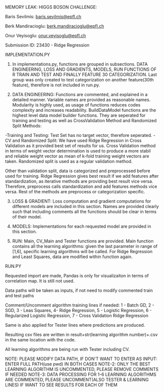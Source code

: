 MEMORY LEAK: HIGGS BOSON CHALLENGE:

Baris Sevilmis: baris.sevilmis@epfl.ch

Berk Mandiracioglu: berk.mandiracioglu@epfl.ch

Onur Veyisoglu: onur.veyisoglu@epfl.ch

Submission ID: 23430 - Ridge Regression

IMPLEMENTATION.PY

1) In implementations.py, functions are grouped in subsections. DATA ENGINEERING, LOSS AND GRADIENTS, MODELS, RUN FUNCTIONS OF R TRAIN AND TEST AND FINALLY FEATURE 30 CATEGORIZATION. Last group was only created to test categorization on another feature(30th feature), therefore is not included in run.py.

2) DATA ENGINEERING: Functions are commented, and explained in a detailed manner. Variable names are provided as reasonable names. Modularity is highly used, as usage of functions reduces codes complexity and increases readability. BuildDataModel functions are the highest level data model builder functions. They are seperated for training and testing as well as CrossValidation Method and Randomized Split Methods:

-Training and Testing: Test Set has no target vector, therefore seperated.
-CV and Randomized Split: We have used Ridge Regression in Cross Validation as it provided best set of results for us. Cross Validation method in terms of weight vector determination is used to produce a more stabil and reliable weight vector as mean of k-fold training weight vectors are taken. Randomized split is used as a regular validation method.

Other than validation split, data is categorized and preprocessed before used for training. Ridge Regression gives best result if we add features after standardization, as iterative methods are providing best result vice versa. Therefore, preprocess calls standardization and add features methods vice versa. Rest of the methods are preprocess or categorization specific.

3) LOSS & GRADIENT: Loss computation and gradient computations for different models are included in this section. Names are provided clearly such that including comments all the functions should be clear in terms of their model.

4) MODELS: Implementations for each requested model are provided in this section.

5) RUN: Main, CV_Main and Tester functions are provided. Main function contains all the learning algorithms: given the last parameter in range of [1,6], specific learning algorithms will be called. For Ridge Regression and Least Squares, data are modified within function again.

RUN.PY

Requested import are made, Pandas is only for visualizaiton in terms of correlation map. It is still not used.

Data paths will be taken as inputs, if not need to modify commented train and test paths

Comment/Uncomment algorithm training lines if needed: 1 - Batch GD, 2 - SGD, 3 - Leas Squares, 4- Ridge Regression, 5 - Logistic Regression, 6 - Regularized Logistic Regression, 7 - Cross Validation Ridge Regression

Same is also applied for Tester lines where predictions are produced.

Resulting csv files are written in result+str(learning algorithm number)+.csv in the same location with the code.

All learning algorithms are being run with Tester including CV.

NOTE: PLEASE MODIFY DATA PATH, IF DON'T WANT TO ENTER AS INPUT: ENTER FULL PATH(use pwd) IN BOTH CASES
NOTE-2: ONLY THE BEST LEARNING ALGORITHM IS UNCOMMENTED, PLEASE REMOVE COMMENTS IF NEEDED
NOTE-3: DATA PROCESSING FOR 1-6 LEARNING ALGORITHMS ARE COMMENTED, PLEASE UNCOMMENT(ALSO TESTER & LEARNING LINES) IF WANT TO SEE RESULTS FOR EACH OF THEM 
